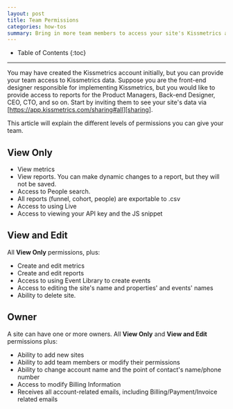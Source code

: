```yaml
---
layout: post
title: Team Permissions
categories: how-tos
summary: Bring in more team members to access your site's Kissmetrics account.
---
```

* Table of Contents
{:toc}
* * *

You may have created the Kissmetrics account initially, but you can provide your team access to Kissmetrics data. Suppose you are the front-end designer responsible for implementing Kissmetrics, but you would like to provide access to reports for the Product Managers, Back-end Designer, CEO, CTO, and so on. Start by inviting them to see your site's data via [https://app.kissmetrics.com/sharing#all][sharing].

This article will explain the different levels of permissions you can give your team.

## View Only

* View metrics
* View reports. You can make dynamic changes to a report, but they will not be saved.
* Access to People search.
* All reports (funnel, cohort, people) are exportable to .csv
* Access to using Live
* Access to viewing your API key and the JS snippet

## View and Edit

All **View Only** permissions, plus:

* Create and edit metrics
* Create and edit reports
* Access to using Event Library to create events
* Access to editing the site's name and properties' and events' names
* Ability to delete site.

## Owner

A site can have one or more owners. All **View Only** and **View and Edit** permissions plus:

* Ability to add new sites
* Ability to add team members or modify their permissions
* Ability to change account name and the point of contact's name/phone number
* Access to modify Billing Information
* Receives all account-related emails, including Billing/Payment/Invoice related emails

[sharing]: https://app.kissmetrics.com/sharing#all
